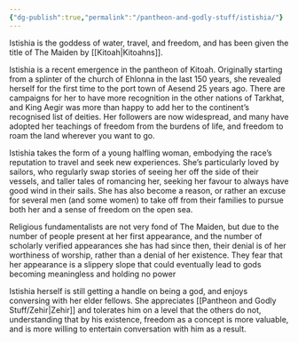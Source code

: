 ```yaml
---
{"dg-publish":true,"permalink":"/pantheon-and-godly-stuff/istishia/"}
---
```


Istishia is the goddess of water, travel, and freedom, and has been given the title of The Maiden by [[Kitoah\|Kitoahns]]. 

Istishia is a recent emergence in the pantheon of Kitoah. Originally starting from a splinter of the church of Ehlonna in the last 150 years, she revealed herself for the first time to the port town of Aesend 25 years ago. There are campaigns for her to have more recognition in the other nations of Tarkhat, and King Aegir was more than happy to add her to the continent’s recognised list of deities. Her followers are now widespread, and many have adopted her teachings of freedom from the burdens of life, and freedom to roam the land wherever you want to go. 

Istishia takes the form of a young halfling woman, embodying the race’s reputation to travel and seek new experiences. She’s particularly loved by sailors, who regularly swap stories of seeing her off the side of their vessels, and taller tales of romancing her, seeking her favour to always have good wind in their sails. She has also become a reason, or rather an excuse for several men (and some women) to take off from their families to pursue both her and a sense of freedom on the open sea.

Religious fundamentalists are not very fond of The Maiden, but due to the number of people present at her first appearance, and the number of scholarly verified appearances she has had since then, their denial is of her worthiness of worship, rather than a denial of her existence. They fear that her appearance is a slippery slope that could eventually lead to gods becoming meaningless and holding no power

Istishia herself is still getting a handle on being a god, and enjoys conversing with her elder fellows. She appreciates [[Pantheon and Godly Stuff/Zehir\|Zehir]] and tolerates him on a level that the others do not, understanding that by his existence, freedom as a concept is more valuable, and is more willing to entertain conversation with him as a result.
